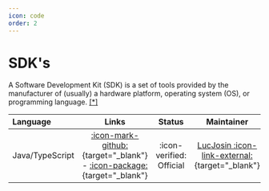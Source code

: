 ```yaml
---
icon: code
order: 2
---
```


# SDK's

A Software Development Kit (SDK) is a set of tools provided by the manufacturer of (usually) a hardware platform, operating system (OS), or programming language. [\[\*\]](https://www.redhat.com/en/topics/cloud-native-apps/what-is-SDK)

| Language        |                                       Links                                       |          Status          |                                   Maintainer                                   |
| :-------------- | :-------------------------------------------------------------------------------: | :----------------------: | :----------------------------------------------------------------------------: |
| Java/TypeScript | [:icon-mark-github:][1]{target="\_blank"} - [:icon-package:][2]{target="\_blank"} | :icon-verified: Official | [LucJosin :icon-link-external:](https://github.com/LucJosin){target="\_blank"} |

[1]: {{git_home}}/js-sdk
[2]: https://www.npmjs.com/package/@hawapi/js-sdk
